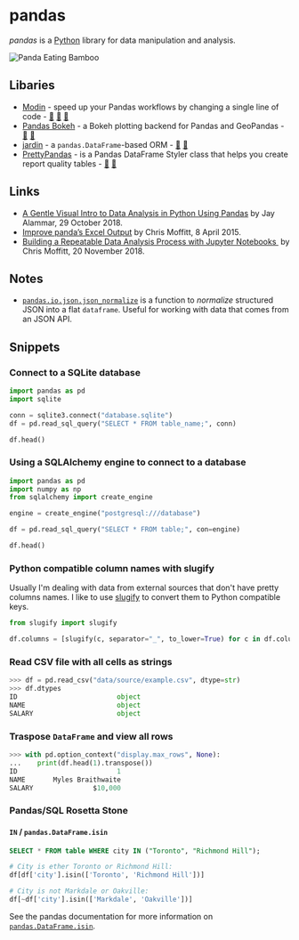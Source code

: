 # pandas

<dfn>pandas</dfn> is a [Python][1] library for data manipulation and analysis.

![Panda Eating Bamboo](../../assets/gifs/panda-eating.gif)

## Libaries

-   [Modin](https://modin.readthedocs.io/en/latest/) - speed up your Pandas workflows by changing a single line of code - [📣](https://rise.cs.berkeley.edu/blog/modin-pandas-on-ray-october-2018/ "Modin (Pandas on Ray)") [🐙](https://github.com/modin-project/modin/ "Modin on GitHub") [🐍](https://pypi.org/project/modin/ "Modin on PyPi")
-   [Pandas Bokeh][2] - a Bokeh plotting backend for Pandas and GeoPandas - [🐙](https://github.com/PatrikHlobil/Pandas-Bokeh "Pandas Bokeh on GitHub") [🐍](https://pypi.org/project/pandas-bokeh/ "Pandas Bokeh on PyPi")
-   [jardin](https://jardin.readthedocs.io/en/latest/) - a `pandas.DataFrame`-based ORM - [🐙](https://github.com/instacart/jardin "jardin on GitHub") [🐍](https://pypi.org/project/jardin/ "jardin on PyPi")
-   [PrettyPandas](https://prettypandas.readthedocs.io/en/latest/) - is a Pandas DataFrame Styler class that helps you create report quality tables - [🐙](https://github.com/HHammond/PrettyPandas "PrettyPandas on GitHub") [🐍](https://pypi.org/project/prettypandas/ "PrettyPandas on PyPi")

## Links

-   [A Gentle Visual Intro to Data Analysis in Python Using Pandas][3] by Jay Alammar, 29 October 2018.
-   [Improve panda’s Excel Output][4] by Chris Moffitt, 8 April 2015.
-   [Building a Repeatable Data Analysis Process with Jupyter Notebooks ][5] by Chris Moffitt, 20 November 2018.

## Notes

-   [`pandas.io.json.json_normalize`][6] is a function to _normalize_ structured JSON into a flat `dataframe`. Useful for working with data that comes from an JSON API.

## Snippets

### Connect to a SQLite database

```python
import pandas as pd
import sqlite

conn = sqlite3.connect("database.sqlite")
df = pd.read_sql_query("SELECT * FROM table_name;", conn)

df.head()
```

### Using a SQLAlchemy engine to connect to a database

```python
import pandas as pd
import numpy as np
from sqlalchemy import create_engine

engine = create_engine("postgresql:///database")

df = pd.read_sql_query("SELECT * FROM table;", con=engine)

df.head()
```

### Python compatible column names with slugify

Usually I'm dealing with data from external sources that don't have pretty columns names. I like to use [slugify][7] to convert them to Python compatible keys.

```python
from slugify import slugify

df.columns = [slugify(c, separator="_", to_lower=True) for c in df.columns]
```

### Read CSV file with all cells as strings

```python
>>> df = pd.read_csv("data/source/example.csv", dtype=str)
>>> df.dtypes
ID                         object
NAME                       object
SALARY                     object
```

### Traspose `DataFrame` and view all rows

```python
>>> with pd.option_context("display.max_rows", None):
...    print(df.head(1).transpose())
ID                         1
NAME       Myles Braithwaite
SALARY               $10,000
```

### Pandas/SQL Rosetta Stone

#### `IN` / `pandas.DataFrame.isin`

```sql
SELECT * FROM table WHERE city IN ("Toronto", "Richmond Hill");
```

```python
# City is ether Toronto or Richmond Hill:
df[df['city'].isin(['Toronto', 'Richmond Hill'])]

# City is not Markdale or Oakville:
df[~df['city'].isin(['Markdale', 'Oakville'])]
```

See the pandas documentation for more information on [`pandas.DataFrame.isin`][8].

[1]:	README.md
[2]:	https://github.com/PatrikHlobil/Pandas-Bokeh
[3]:	https://jalammar.github.io/gentle-visual-intro-to-data-analysis-python-pandas/
[4]:	http://pbpython.com/improve-pandas-excel-output.html
[5]:	http://pbpython.com/notebook-process.html
[6]:	https://pandas.pydata.org/pandas-docs/stable/generated/pandas.io.json.json_normalize.html
[7]:	https://pypi.python.org/pypi/awesome-slugify
[8]:	https://pandas.pydata.org/pandas-docs/stable/generated/pandas.DataFrame.isin.html
